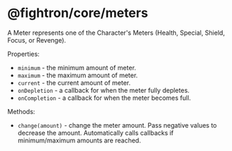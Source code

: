 # @fightron/core/meters

A Meter represents one of the Character's Meters (Health, Special, Shield, Focus, or Revenge).

Properties:

* `minimum` - the minimum amount of meter.
* `maximum` - the maximum amount of meter.
* `current` - the current amount of meter.
* `onDepletion` - a callback for when the meter fully depletes.
* `onCompletion` - a callback for when the meter becomes full.

Methods:

* `change(amount)` - change the meter amount. Pass negative values to decrease the amount. Automatically calls callbacks if minimum/maximum amounts are reached.
